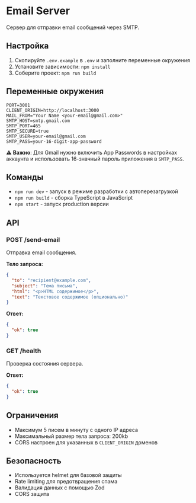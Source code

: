 # Email Server

Сервер для отправки email сообщений через SMTP.

## Настройка

1. Скопируйте `.env.example` в `.env` и заполните переменные окружения
2. Установите зависимости: `npm install`
3. Соберите проект: `npm run build`

## Переменные окружения

```
PORT=3001
CLIENT_ORIGIN=http://localhost:3000
MAIL_FROM="Your Name <your-email@gmail.com>"
SMTP_HOST=smtp.gmail.com
SMTP_PORT=465
SMTP_SECURE=true
SMTP_USER=your-email@gmail.com
SMTP_PASS=your-16-digit-app-password
```

⚠️ **Важно**: Для Gmail нужно включить App Passwords в настройках аккаунта и использовать 16-значный пароль приложения в `SMTP_PASS`.

## Команды

- `npm run dev` - запуск в режиме разработки с автоперезагрузкой
- `npm run build` - сборка TypeScript в JavaScript
- `npm start` - запуск production версии

## API

### POST /send-email

Отправка email сообщения.

**Тело запроса:**
```json
{
  "to": "recipient@example.com",
  "subject": "Тема письма",
  "html": "<p>HTML содержимое</p>",
  "text": "Текстовое содержимое (опционально)"
}
```

**Ответ:**
```json
{
  "ok": true
}
```

### GET /health

Проверка состояния сервера.

**Ответ:**
```json
{
  "ok": true
}
```

## Ограничения

- Максимум 5 писем в минуту с одного IP адреса
- Максимальный размер тела запроса: 200kb
- CORS настроен для указанных в `CLIENT_ORIGIN` доменов

## Безопасность

- Используется helmet для базовой защиты
- Rate limiting для предотвращения спама
- Валидация данных с помощью Zod
- CORS защита
